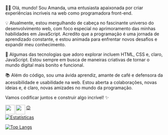 👩‍💻 Olá, mundo! Sou Amanda, uma entusiasta apaixonada por criar experiências incríveis na web como programadora front-end.

💡 Atualmente, estou mergulhando de cabeça no fascinante universo do desenvolvimento web, com foco especial no aprimoramento das minhas habilidades em JavaScript. 
Acredito que a programação é uma jornada de aprendizado constante, e estou animada para enfrentar novos desafios e expandir meu conhecimento.

🚀 Algumas das tecnologias que adoro explorar incluem HTML, CSS e, claro, JavaScript. Estou sempre em busca de maneiras criativas de tornar o mundo digital mais bonito e funcional.

📚 Além do código, sou uma ávida aprendiz, amante de café e defensora da acessibilidade e usabilidade na web. Estou aberta a colaborações, novas ideias e, é claro, 
novas amizades no mundo da programação.

Vamos codificar juntos e construir algo incrível! ✨





<a href= "https://www.instagram.com/mae_autentica/">
<img src="https://img.icons8.com/fluent/48/000000/instagram-new.png" height="30" align="left">
  <a href= "https://www.linkedin.com/in/amanda-torres-31109129b/">
<img src="https://img.icons8.com/color/48/000000/linkedin.png" height="30" align="left">




:wink:





[![Estatísticas](https://github-readme-stats.vercel.app/api?username=4mandaTorres)](https://github.com/anuraghazra/github-readme-stats)


[![Top Langs](https://github-readme-stats.vercel.app/api/top-langs/?username=4mandaTorres)](https://github.com/anuraghazra/github-readme-stats)
